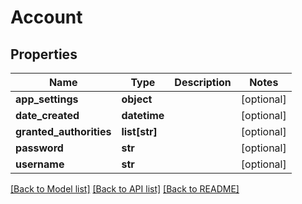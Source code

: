 # Account

## Properties
Name | Type | Description | Notes
------------ | ------------- | ------------- | -------------
**app_settings** | **object** |  | [optional] 
**date_created** | **datetime** |  | [optional] 
**granted_authorities** | **list[str]** |  | [optional] 
**password** | **str** |  | [optional] 
**username** | **str** |  | [optional] 

[[Back to Model list]](../../README.md#documentation-for-models) [[Back to API list]](../../README.md#documentation-for-api-endpoints) [[Back to README]](../../README.md)


